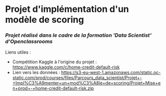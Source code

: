 # Projet d'implémentation d'un modèle de scoring
### <i>Projet réalisé dans le cadre de la formation 'Data Scientist' d'Openclassrooms</i>

Liens utiles :   
- Compétition Kaggle à l'origine du projet : <a>https://www.kaggle.com/c/home-credit-default-risk</a>
- Lien vers les données : <a>https://s3-eu-west-1.amazonaws.com/static.oc-static.com/prod/courses/files/Parcours_data_scientist/Projet+-+Impl%C3%A9menter+un+mod%C3%A8le+de+scoring/Projet+Mise+en+prod+-+home-credit-default-risk.zip</a>